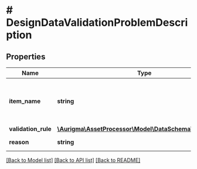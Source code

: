 # # DesignDataValidationProblemDescription

## Properties

Name | Type | Description | Notes
------------ | ------------- | ------------- | -------------
**item_name** | **string** | Name of design item which violate validation rules | [optional]
**validation_rule** | [**\Aurigma\AssetProcessor\Model\DataSchemaValidationRule**](DataSchemaValidationRule.md) |  | [optional]
**reason** | **string** | Violation description | [optional]

[[Back to Model list]](../../README.md#models) [[Back to API list]](../../README.md#endpoints) [[Back to README]](../../README.md)
